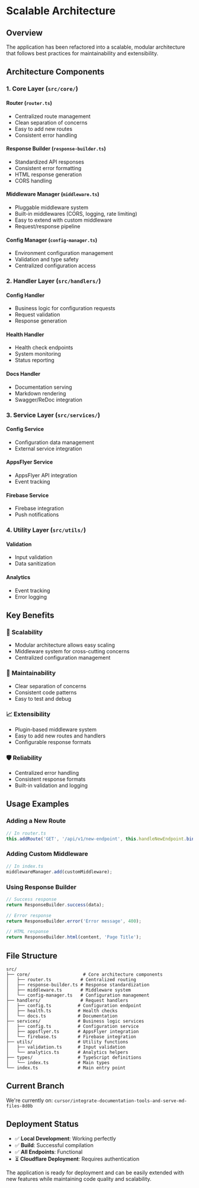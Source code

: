 # Scalable Architecture

## Overview

The application has been refactored into a scalable, modular architecture that follows best practices for maintainability and extensibility.

## Architecture Components

### 1. **Core Layer** (`src/core/`)

#### Router (`router.ts`)
- Centralized route management
- Clean separation of concerns
- Easy to add new routes
- Consistent error handling

#### Response Builder (`response-builder.ts`)
- Standardized API responses
- Consistent error formatting
- HTML response generation
- CORS handling

#### Middleware Manager (`middleware.ts`)
- Pluggable middleware system
- Built-in middlewares (CORS, logging, rate limiting)
- Easy to extend with custom middleware
- Request/response pipeline

#### Config Manager (`config-manager.ts`)
- Environment configuration management
- Validation and type safety
- Centralized configuration access

### 2. **Handler Layer** (`src/handlers/`)

#### Config Handler
- Business logic for configuration requests
- Request validation
- Response generation

#### Health Handler
- Health check endpoints
- System monitoring
- Status reporting

#### Docs Handler
- Documentation serving
- Markdown rendering
- Swagger/ReDoc integration

### 3. **Service Layer** (`src/services/`)

#### Config Service
- Configuration data management
- External service integration

#### AppsFlyer Service
- AppsFlyer API integration
- Event tracking

#### Firebase Service
- Firebase integration
- Push notifications

### 4. **Utility Layer** (`src/utils/`)

#### Validation
- Input validation
- Data sanitization

#### Analytics
- Event tracking
- Error logging

## Key Benefits

### 🚀 **Scalability**
- Modular architecture allows easy scaling
- Middleware system for cross-cutting concerns
- Centralized configuration management

### 🔧 **Maintainability**
- Clear separation of concerns
- Consistent code patterns
- Easy to test and debug

### 📈 **Extensibility**
- Plugin-based middleware system
- Easy to add new routes and handlers
- Configurable response formats

### 🛡️ **Reliability**
- Centralized error handling
- Consistent response formats
- Built-in validation and logging

## Usage Examples

### Adding a New Route
```typescript
// In router.ts
this.addRoute('GET', '/api/v1/new-endpoint', this.handleNewEndpoint.bind(this));
```

### Adding Custom Middleware
```typescript
// In index.ts
middlewareManager.add(customMiddleware);
```

### Using Response Builder
```typescript
// Success response
return ResponseBuilder.success(data);

// Error response
return ResponseBuilder.error('Error message', 400);

// HTML response
return ResponseBuilder.html(content, 'Page Title');
```

## File Structure

```
src/
├── core/                    # Core architecture components
│   ├── router.ts           # Centralized routing
│   ├── response-builder.ts # Response standardization
│   ├── middleware.ts       # Middleware system
│   └── config-manager.ts   # Configuration management
├── handlers/               # Request handlers
│   ├── config.ts          # Configuration endpoint
│   ├── health.ts          # Health checks
│   └── docs.ts            # Documentation
├── services/              # Business logic services
│   ├── config.ts          # Configuration service
│   ├── appsflyer.ts       # AppsFlyer integration
│   └── firebase.ts        # Firebase integration
├── utils/                 # Utility functions
│   ├── validation.ts      # Input validation
│   └── analytics.ts       # Analytics helpers
├── types/                 # TypeScript definitions
│   └── index.ts           # Main types
└── index.ts               # Main entry point
```

## Current Branch

We're currently on: `cursor/integrate-documentation-tools-and-serve-md-files-8d0b`

## Deployment Status

- ✅ **Local Development**: Working perfectly
- ✅ **Build**: Successful compilation
- ✅ **All Endpoints**: Functional
- ⏳ **Cloudflare Deployment**: Requires authentication

The application is ready for deployment and can be easily extended with new features while maintaining code quality and scalability.